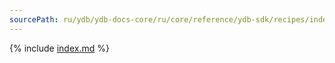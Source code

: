 ```yaml
---
sourcePath: ru/ydb/ydb-docs-core/ru/core/reference/ydb-sdk/recipes/index.md
---
```


{% include [index.md](_includes/index.md) %}

